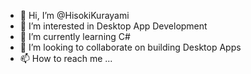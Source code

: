 - 👋 Hi, I’m @HisokiKurayami
- 👀 I’m interested in Desktop App Development
- 🌱 I’m currently learning C#
- 💞️ I’m looking to collaborate on building Desktop Apps
- 📫 How to reach me ...

<!---
HisokiKurayami/HisokiKurayami is a ✨ special ✨ repository because its `README.md` (this file) appears on your GitHub profile.
You can click the Preview link to take a look at your changes.
--->
